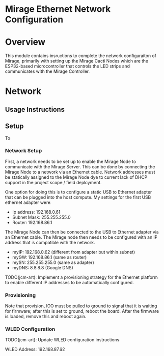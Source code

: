 Mirage Ethernet Network Configuration
===========

# Overview

This module contains insructions to complete the network configuraiton of Mirage, primarily with setting up the Mirage Cacti Nodes which are the ESP32-based microcontroller that controls the LED strips and communicates with the Mirage Controller.

# Network

## Usage Instructions

## Setup

To 

### Network Setup

First, a network needs to be set up to enable the Mirage Node to communicate with the Mirage Server. This can be done by connecting the Mirage Node to a network via an Ethernet cable. Network addresses must be statically assigned to the Mirage Node dye to current lack of DHCP support in the project scope / field deployment.

One option for doing this is to configure a static USB to Ethernet adapter that can be plugged into the host compute. My settings for the first USB ethernet adapter were:

- Ip address: 192.168.0.61
- Subnet Mask: 255.255.255.0
- Router: 192.168.86.1

The Mirage Node can then be connected to the USB to Ethernet adapter via an Ethernet cable. The Mirage node then needs to be configured with an IP address that is compatible with the network.

- myIP: 192.168.0.62 (different from adapter but within subnet)
- myGW: 192.168.86.1 (same as router)
- mySN: 255.255.255.0 (same as adapter)
- myDNS: 8.8.8.8 (Google DNS)

TODO(jcm-art): Implement a provisioning strategy for the Ethernet platform to enable different IP addresses to be automatically configured.


### Provisioning

Note that provision, IOO must be pulled to ground to signal that it is waiting for firmware; after this is set to ground, reboot the board. After the firmware is loaded, remove this and reboot again.


### WLED Configuration


TODO(jcm-art): Update WLED configuration instructions

WLED Address: 192.168.87.62